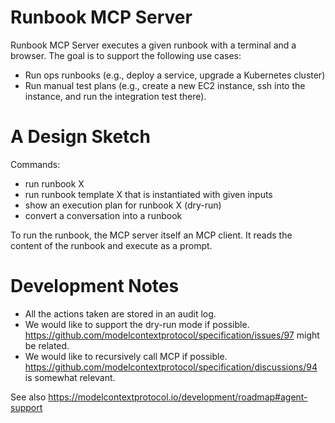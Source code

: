 # Runbook MCP Server 

Runbook MCP Server executes a given runbook with a terminal and a browser. The goal is to support the following use cases:

- Run ops runbooks (e.g., deploy a service, upgrade a Kubernetes cluster)
- Run manual test plans (e.g., create a new EC2 instance, ssh into the instance, and run the integration test there).

# A Design Sketch 

Commands:
- run runbook X
- run runbook template X that is instantiated with given inputs
- show an execution plan for runbook X (dry-run)
- convert a conversation into a runbook

To run the runbook, the MCP server itself an MCP client. It reads the content of the runbook and execute as a prompt. 

# Development Notes

- All the actions taken are stored in an audit log.
- We would like to support the dry-run mode if possible. https://github.com/modelcontextprotocol/specification/issues/97 might be related.
- We would like to recursively call MCP if possible. https://github.com/modelcontextprotocol/specification/discussions/94 is somewhat relevant.

See also https://modelcontextprotocol.io/development/roadmap#agent-support 
